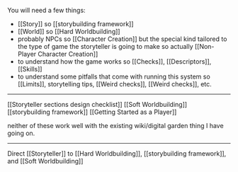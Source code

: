 You will need a few things:
- [[Story]] so [[storybuilding framework]]
- [[World]] so [[Hard Worldbuilding]]
- probably NPCs so [[Character Creation]] but the special kind tailored to the type of game the storyteller is going to make so actually [[Non-Player Character Creation]]
- to understand how the game works so [[Checks]], [[Descriptors]], [[Skills]]
- to understand some pitfalls that come with running this system so [[Limits]], storytelling tips, [[Weird checks]], [[Weird checks]], etc.

---

[[Storyteller sections design checklist]]
[[Soft Worldbuilding]]
[[storybuilding framework]]
[[Getting Started as a Player]]

neither of these work well with the existing wiki/digital garden thing I have going on.

---

Direct [[Storyteller]] to [[Hard Worldbuilding]], [[storybuilding framework]], and [[Soft Worldbuilding]]